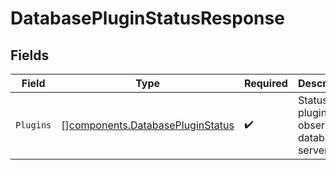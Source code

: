 # DatabasePluginStatusResponse


## Fields

| Field                                                                                | Type                                                                                 | Required                                                                             | Description                                                                          |
| ------------------------------------------------------------------------------------ | ------------------------------------------------------------------------------------ | ------------------------------------------------------------------------------------ | ------------------------------------------------------------------------------------ |
| `Plugins`                                                                            | [][components.DatabasePluginStatus](../../models/components/databasepluginstatus.md) | :heavy_check_mark:                                                                   | Status of plugin(s) observing database server                                        |